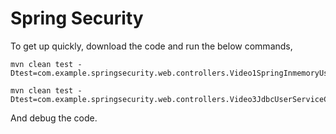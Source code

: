 Spring Security
===============

To get up quickly, download the code and run the below commands,

    mvn clean test -Dtest=com.example.springsecurity.web.controllers.Video1SpringInmemoryUserdetailServiceControllerTest
    
    mvn clean test -Dtest=com.example.springsecurity.web.controllers.Video3JdbcUserServiceControllerTest
    
And debug the code.